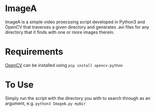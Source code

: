 # ImageA

ImageA is a simple video proecssing script developed in Python3 and OpenCV that traverses a given directory and generates .avi files for any directory that it finds with one or more images therein.

# Requirements

[OpenCV](https://pypi.org/project/opencv-python/) can be installed using `pip install opencv-python`

# To Use

Simply run the script with the directory you with to search through as an argument, e.g. `python3 ImageA.py myDir`
